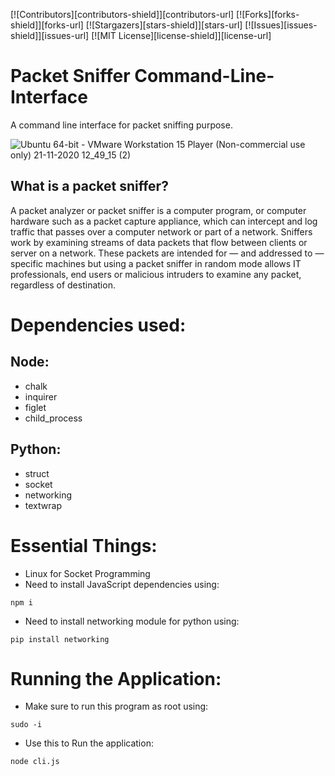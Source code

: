 [![Contributors][contributors-shield]][contributors-url]
[![Forks][forks-shield]][forks-url]
[![Stargazers][stars-shield]][stars-url]
[![Issues][issues-shield]][issues-url]
[![MIT License][license-shield]][license-url]

# Packet Sniffer Command-Line-Interface
A command line interface for packet sniffing purpose.

![Ubuntu 64-bit - VMware Workstation 15 Player (Non-commercial use only) 21-11-2020 12_49_15 (2)](https://user-images.githubusercontent.com/43717493/99870578-32db8e00-2bfa-11eb-9bbe-2320ca8bd3e2.png)


## What is a packet sniffer?

A packet analyzer or packet sniffer is a computer program, or computer hardware such as a packet capture appliance, which can intercept and log traffic that passes over a computer network or part of a network. Sniffers work by examining streams of data packets that flow between clients or server on a network. These packets are intended for — and addressed to — specific machines but using a packet sniffer in random mode allows IT professionals, end users or malicious intruders to examine any packet, regardless of destination.

# Dependencies used:

## Node:
- chalk 
- inquirer
- figlet 
- child_process

## Python:
- struct
- socket
- networking
- textwrap

# Essential Things:
- Linux for Socket Programming
- Need to install JavaScript dependencies using:
```
npm i
```
- Need to install networking module for python using:
```
pip install networking
```
# Running the Application:

- Make sure to run this program as root using:
```
sudo -i
```
- Use this to Run the application:
```
node cli.js
```
